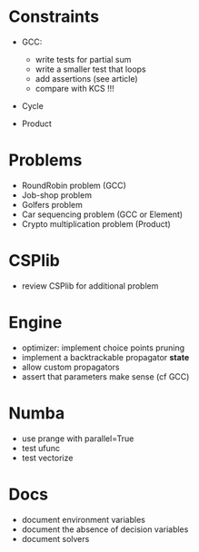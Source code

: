 # Constraints
- GCC:
  - write tests for partial sum
  - write a smaller test that loops
  - add assertions (see article)
  - compare with KCS !!!
  
- Cycle
- Product

# Problems
- RoundRobin problem (GCC)
- Job-shop problem 
- Golfers problem
- Car sequencing problem (GCC or Element)
- Crypto multiplication problem (Product)

# CSPlib
- review CSPlib for additional problem

# Engine
- optimizer: implement choice points pruning
- implement a backtrackable propagator __state__
- allow custom propagators
- assert that parameters make sense (cf GCC)

# Numba
- use prange with parallel=True
- test ufunc
- test vectorize

# Docs
- document environment variables
- document the absence of decision variables
- document solvers